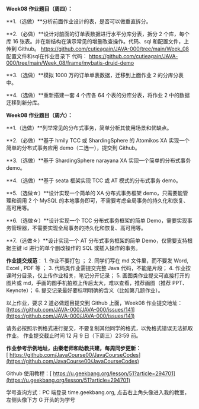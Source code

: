 **Week08 作业题目（周四）：**

**1.（选做）**分析前面作业设计的表，是否可以做垂直拆分。

**2.（必做）**设计对前面的订单表数据进行水平分库分表，拆分 2 个库，每个库 16 张表。并在新结构在演示常见的增删改查操作。代码、sql 和配置文件，上传到 Github。
https://github.com/cutieagain/JAVA-000/tree/main/Week_08
配置文件和sql在作业目录下
代码： https://github.com/cutieagain/JAVA-000/tree/main/Week_08/frame/mybatis-druid-demo

**3.（选做）**模拟 1000 万的订单单表数据，迁移到上面作业 2 的分库分表中。

**4.（选做）**重新搭建一套 4 个库各 64 个表的分库分表，将作业 2 中的数据迁移到新分库。

**Week08 作业题目（周六）：**

**1.（选做）**列举常见的分布式事务，简单分析其使用场景和优缺点。

**2.（必做）**基于 hmily TCC 或 ShardingSphere 的 Atomikos XA 实现一个简单的分布式事务应用 demo（二选一），提交到 Github。


**3.（选做）**基于 ShardingSphere narayana XA 实现一个简单的分布式事务 demo。

**4.（选做）**基于 seata 框架实现 TCC 或 AT 模式的分布式事务 demo。

**5.（选做☆）**设计实现一个简单的 XA 分布式事务框架 demo，只需要能管理和调用 2 个 MySQL 的本地事务即可，不需要考虑全局事务的持久化和恢复、高可用等。

**6.（选做☆）**设计实现一个 TCC 分布式事务框架的简单 Demo，需要实现事务管理器，不需要实现全局事务的持久化和恢复、高可用等。

**7.（选做☆）**设计实现一个 AT 分布式事务框架的简单 Demo，仅需要支持根据主键 id 进行的单个删改操作的 SQL 或插入操作的事务。

**作业提交规范**：
1\. 作业不要打包 ；
2\. 同学们写在 md 文件里，而不要发 Word, Excel , PDF 等 ；
3\. 代码类作业需提交完整 Java 代码，不能是片段；
4\. 作业按课时分目录，仅上传作业相关，笔记分开记录；
5\. 画图类作业提交可直接打开的图片或 md，手画的图手机拍照上传后太大，难以查看，推荐画图（推荐 PPT、Keynote）；
6\. 提交记录最好要标明明确的含义（比如第几题作业）。

以上作业，要求 2 道必做题目提交到 Github 上面，Week08 作业提交地址：
[https://github.com/JAVA-000/JAVA-000/issues/141](https://github.com/JAVA-000/JAVA-000/issues/141)

请务必按照示例格式进行提交，不要复制其他同学的格式，以免格式错误无法抓取作业。
作业提交截止时间 12 月 9 日（下周三）23:59 前。

**作业参考示例地址，由秦老师和助教共建，每周同步更新：**[ https://github.com/JavaCourse00/JavaCourseCodes](https://github.com/JavaCourse00/JavaCourseCodes)

Github 使用教程：[ https://u.geekbang.org/lesson/51?article=294701](https://u.geekbang.org/lesson/51?article=294701)

学号查询方式：PC 端登录 time.geekbang.org, 点击右上角头像进入我的教室，左侧头像下方 G 开头的为学号
